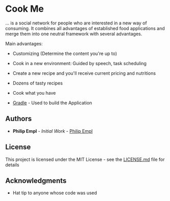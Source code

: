 # Cook Me

... is a social network for people who are interested in a new way of consuming. It combines all advantages of established food applications and merge them into one neutral framework with several advantages.

Main advantages: 
* Customizing (Determine the content you're up to)
* Cook in a new environment: Guided by speech, task scheduling
* Create a new recipe and you'll receive current pricing and nutritions
* Dozens of tasty recipes
* Cook what you have 

* [Gradle](https://gradle.org/) - Used to build the Application


## Authors

* **Philip Empl** - *Initial Work* - [Philip Empl](https://github.com/philipempl)


## License

This project is licensed under the MIT License - see the [LICENSE.md](LICENSE.md) file for details

## Acknowledgments

* Hat tip to anyone whose code was used
